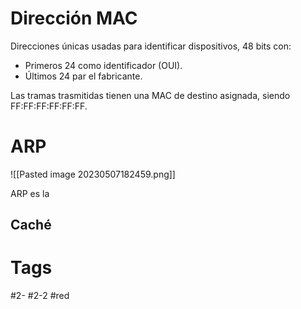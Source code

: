 # Dirección MAC
Direcciones únicas usadas para identificar dispositivos, 48 bits con:
- Primeros 24 como identificador (OUI).
- Últimos 24 par el fabricante.

Las tramas trasmitidas tienen una MAC de destino asignada, siendo FF:FF:FF:FF:FF:FF.
# ARP

![[Pasted image 20230507182459.png]]

ARP es la
## Caché
# Tags
#2- 
#2-2 
#red 